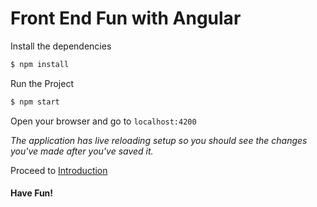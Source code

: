 # Front End Fun with Angular

Install the dependencies
```bash
$ npm install
```

Run the Project 
```bash
$ npm start
```
Open your browser and go to `localhost:4200`

_The application has live reloading setup so you should see the changes you've made after you've saved it._

Proceed to [Introduction][intro]

[intro]: Tasks/Intro.md
#### Have Fun!
